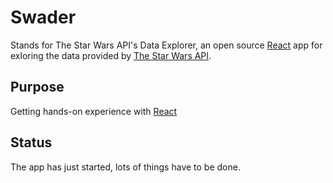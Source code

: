 # Swader
Stands for The Star Wars API's Data Explorer, an open source [React](https://facebook.github.io/react/) app for exloring the data provided by [The Star Wars API](http://swapi.co/).

## Purpose
Getting hands-on experience with [React](https://facebook.github.io/react/)

## Status
The app has just started, lots of things have to be done.
